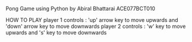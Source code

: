 Pong Game using Python by Abiral Bhattarai ACE077BCT010

HOW TO PLAY
player 1 controls : 'up' arrow key to move upwards and 'down' arrow key to move downwards 
player 2 controls : 'w' key to move upwards and 's' key to move downwards 
